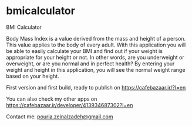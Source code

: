 # bmicalculator

BMI Calculator


Body Mass Index is a value derived from the mass and height of a person. This value applies to the body of every adult.
With this application you will be able to easily calculate your BMI and find out if your weight is appropriate for your
height or not. In other words, are you underweight or overweight, or are you normal and in perfect health?
By entering your weight and height in this application, you will see the normal weight range based on your height.

First version and first build, ready to publish on https://cafebazaar.ir/?l=en

You can also check my other apps on https://cafebazaar.ir/developer/413934687302?l=en

Contact me: pouria.zeinalzadeh@gmail.com